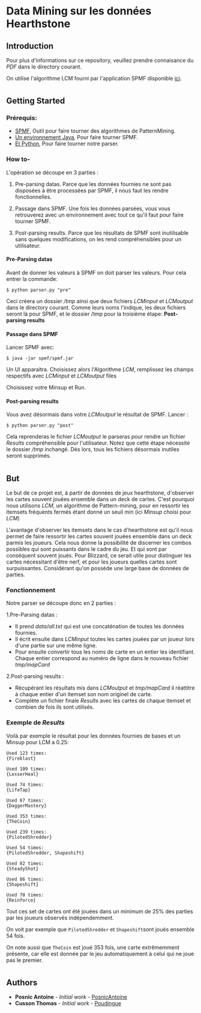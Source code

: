 # Data Mining sur les données Hearthstone

## Introduction

Pour plus d'informations sur ce repository, veuillez prendre connaisance du _PDF_ dans le directory courant.

On utilise l'algorithme LCM fourni par l'application SPMF disponible [ici](http://www.philippe-fournier-viger.com/spmf/).

#
#

## Getting Started

### Prérequis:

* [SPMF](http://www.philippe-fournier-viger.com/spmf/), Outil pour faire tourner des algorithmes de PatternMining.
* [Un environnement Java](https://java.com/fr/download/), Pour faire tourner SPMF.
* [Et Python](https://www.python.org/downloads/), Pour faire tourner notre parser.

### How to-

L'opération se découpe en 3 parties :

1. Pre-parsing datas.
Parce que les données fournies ne sont pas disposées à être processées par SPMF, il nous faut les rendre fonctionnelles.

2. Passage dans SPMF.
Une fois les données parsées, vous vous retrouverez avec un environnement avec tout ce qu'il faut pour faire tourner SPMF.

3. Post-parsing results.
Parce que les résultats de SPMF sont inutilisable sans quelques modifications, on les rend compréhensibles pour un utilisateur.

#### Pre-Parsing datas

Avant de donner les valeurs à SPMF on doit parser les valeurs. Pour cela entrer la commande:

```Shell
$ python parser.py "pre"
```

Ceci créera un dossier _/tmp_ ainsi que deux fichiers _LCMinput_ et _LCMoutput_ dans le directory courant.
Comme leurs noms l'indique, les deux fichiers seront là pour SPMF, et le dossier /tmp pour la troisième étape: **Post-parsing results**

#### Passage dans SPMF

Lancer SPMF avec:

```Shell
$ java -jar spmf/spmf.jar
```

Un UI apparaitra. Choisissez alors l'Algorithme _LCM_, remplissez les champs respectifs avec _LCMinput_ et _LCMoutput_ files

Choisissez votre Minsup et Run.

#### Post-parsing results

Vous avez désormais dans votre _LCMoutput_ le résultat de SPMF.
Lancer :

```Shell
$ python parser.py "post"
```

Cela reprenderas le fichier _LCMoutput_ le parseras pour rendre un fichier _Results_ compréhensible pour l'utilisateur. Notez que cette étape nécessite le dossier _/tmp_ inchangé.
Dès lors, tous les fichiers désormais inutiles seront supprimés.

#
#

## But

Le but de ce projet est, à partir de données de jeux hearthstone, d'observer les cartes souvent jouées ensemble dans un deck de cartes. C'est pourquoi nous utilisons _LCM_, un algorithme de Pattern-mining, pour en ressortir les itemsets fréquents fermés étant donné un seuil min (ici _Minsup_ choisi pour _LCM_)

L'avantage d'observer les itemsets dans le cas d'hearthstone est qu'il nous permet de faire ressortir les cartes souvent jouées ensemble dans un deck parmis les joueurs. Cela nous donne la possibilité de discerner les combos possibles qui sont puissants dans le cadre du jeu. Et qui sont par conséquent souvent joués. Pour Blizzard, ce serait utile pour distinguer les cartes nécessitant d'être nerf, et pour les joueurs quelles cartes sont surpuissantes. Considérant qu'on possède une large base de données de parties.

### Fonctionnement

Notre parser se découpe donc en 2 parties :

1.Pre-Parsing datas :

  * Il prend _data/all.txt_ qui est une concaténation de toutes les données fournies. 
  * Il écrit ensuite dans _LCMinput_ toutes les cartes jouées par un joueur lors d'une partie sur une même ligne.
  * Pour ensuite convertir tous les noms de carte en un entier les identifiant. Chaque entier correspond au numéro de ligne dans le nouveau fichier _tmp/mapCard_

2.Post-parsing results :

  * Récupérant les résultats mis dans _LCMoutput_ et _tmp/mapCard_ il réattitre à chaque entier d'un itemset son nom originel de carte.
  * Complète un fichier finale _Results_ avec les cartes de chaque itemset et combien de fois ils sont utilisés.
  
### Exemple de _Results_

Voilà par exemple le résultat pour les données fournies de bases et un Minsup pour LCM a 0.25:

```
Used 123 times: 
{Fireblast}

Used 109 times: 
{LesserHeal}

Used 74 times: 
{LifeTap}

Used 67 times: 
{DaggerMastery}

Used 353 times: 
{TheCoin}

Used 239 times: 
{PilotedShredder}

Used 54 times: 
{PilotedShredder, Shapeshift}

Used 82 times: 
{SteadyShot}

Used 86 times: 
{Shapeshift}

Used 70 times: 
{Reinforce}
```
Tout ces set de cartes ont été jouées dans un minimum de 25% des parties par les joueurs observés indépendemment.

On voit par exemple que `PilotedShredder` et `Shapeshift`sont joués ensemble 54 fois.

On note aussi que `TheCoin` est joué 353 fois, une carte extrêmemment présente, car elle est donnée par le jeu automatiquement à celui qui ne joue pas le premier.


#
#


## Authors

* **Posnic Antoine** - *Initial work* - [PosnicAntoine](https://github.com/PosnicAntoine)
* **Cusson Thomas**  - *Initial work* - [Poudingue](https://github.com/Poudingue)

